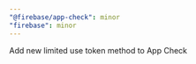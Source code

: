 ```yaml
---
"@firebase/app-check": minor
"firebase": minor
---
```


Add new limited use token method to App Check
